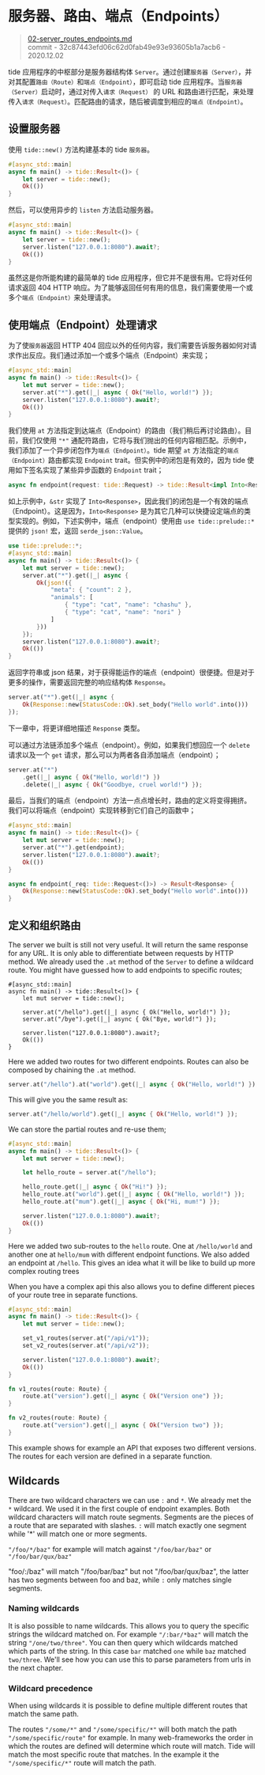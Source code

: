 # 服务器、路由、端点（Endpoints）

> [02-server_routes_endpoints.md](https://github.com/http-rs/tide-book/blob/main/src/02-server_routes_endpoints.md)
> <br />
> commit - 32c87443efd06c62d0fab49e93e93605b1a7acb6 - 2020.12.02

tide 应用程序的中枢部分是服务器结构体 `Server`。通过创建`服务器（Server）`，并对其配置`路由（Route）`和`端点（Endpoint）`，即可启动 tide 应用程序。当`服务器（Server）`启动时，通过对传入`请求（Request）` 的 URL 和路由进行匹配，来处理传入`请求（Request）`。匹配路由的请求，随后被调度到相应的`端点（Endpoint）`。

## 设置服务器

使用 `tide::new()` 方法构建基本的 tide `服务器`。

```rust
#[async_std::main]
async fn main() -> tide::Result<()> {
    let server = tide::new();
    Ok(())
}
```

然后，可以使用异步的 `listen` 方法启动服务器。

```rust
#[async_std::main]
async fn main() -> tide::Result<()> {
    let server = tide::new();
    server.listen("127.0.0.1:8080").await?;
    Ok(())
}
```

虽然这是你所能构建的最简单的 tide 应用程序，但它并不是很有用。它将对任何请求返回 404 HTTP 响应。为了能够返回任何有用的信息，我们需要使用一个或多个`端点（Endpoint）`来处理请求。

## 使用端点（Endpoint）处理请求

为了使`服务器`返回 HTTP 404 回应以外的任何内容，我们需要告诉服务器如何对请求作出反应。我们通过添加一个或多个端点（Endpoint）来实现；

```rust
#[async_std::main]
async fn main() -> tide::Result<()> {
    let mut server = tide::new();
    server.at("*").get(|_| async { Ok("Hello, world!") });
    server.listen("127.0.0.1:8080").await?;
    Ok(())
}
```

我们使用 `at` 方法指定到达端点（Endpoint）的路由（我们稍后再讨论路由）。目前，我们仅使用 `"*"` 通配符路由，它将与我们抛出的任何内容相匹配。示例中，我们添加了一个异步闭包作为`端点（Endpoint）`。tide 期望 `at` 方法指定的`端点（Endpoint）`路由都实现 `Endpoint` trait。但实例中的闭包是有效的，因为 tide 使用如下签名实现了某些异步函数的 `Endpoint` trait；

```rust
async fn endpoint(request: tide::Request) -> tide::Result<impl Into<Response>>
```

如上示例中，`&str` 实现了 `Into<Response>`，因此我们的闭包是一个有效的端点（Endpoint）。这是因为，`Into<Response>` 是为其它几种可以快捷设定端点的类型实现的。例如，下述实例中，端点（endpoint）使用由 `use tide::prelude::*` 提供的 `json!` 宏，返回 `serde_json::Value`。

```rust
use tide::prelude::*;
#[async_std::main]
async fn main() -> tide::Result<()> {
    let mut server = tide::new();
    server.at("*").get(|_| async {
        Ok(json!({
            "meta": { "count": 2 },
            "animals": [
                { "type": "cat", "name": "chashu" },
                { "type": "cat", "name": "nori" }
            ]
        }))
    });
    server.listen("127.0.0.1:8080").await?;
    Ok(())
}
```

返回字符串或 json 结果，对于获得能运作的端点（endpoint）很便捷。但是对于更多的操作，需要返回完整的响应结构体 `Response`。

```rust
server.at("*").get(|_| async {
    Ok(Response::new(StatusCode::Ok).set_body("Hello world".into()))
});
```

下一章中，将更详细地描述 `Response` 类型。

可以通过方法链添加多个端点（endpoint）。例如，如果我们想回应一个 `delete` 请求以及一个 `get` 请求，那么可以为两者各自添加端点（endpoint）；

```rust
server.at("*")
    .get(|_| async { Ok("Hello, world!") })
    .delete(|_| async { Ok("Goodbye, cruel world!") });
```

最后，当我们的端点（endpoint）方法一点点增长时，路由的定义将变得拥挤。我们可以将端点（endpoint）实现转移到它们自己的函数中；

```rust
#[async_std::main]
async fn main() -> tide::Result<()> {
    let mut server = tide::new();
    server.at("*").get(endpoint);
    server.listen("127.0.0.1:8080").await?;
    Ok(())
}

async fn endpoint(_req: tide::Request<()>) -> Result<Response> {
    Ok(Response::new(StatusCode::Ok).set_body("Hello world".into()))
}
```

## 定义和组织路由

The server we built is still not very useful. It will return the same response for any URL. It is only able to differentiate between requests by HTTP method. We already used the `.at` method of the `Server` to define a wildcard route. You might have guessed how to add endpoints to specific routes;

```rust,ignore
#[async_std::main]
async fn main() -> tide::Result<()> {
    let mut server = tide::new();

    server.at("/hello").get(|_| async { Ok("Hello, world!") });
    server.at("/bye").get(|_| async { Ok("Bye, world!") });

    server.listen("127.0.0.1:8080").await?;
    Ok(())
}
```

Here we added two routes for two different endpoints. Routes can also be composed by chaining the `.at` method.
```rust
server.at("/hello").at("world").get(|_| async { Ok("Hello, world!") });
```
This will give you the same result as:
```rust
server.at("/hello/world").get(|_| async { Ok("Hello, world!") });
```

We can store the partial routes and re-use them;
```rust
#[async_std::main]
async fn main() -> tide::Result<()> {
    let mut server = tide::new();

    let hello_route = server.at("/hello");

    hello_route.get(|_| async { Ok("Hi!") });
    hello_route.at("world").get(|_| async { Ok("Hello, world!") });
    hello_route.at("mum").get(|_| async { Ok("Hi, mum!") });

    server.listen("127.0.0.1:8080").await?;
    Ok(())
}
```
Here we added two sub-routes to the `hello` route. One at `/hello/world` and another one at `hello/mum` with different endpoint functions. We also added an endpoint at `/hello`. This gives an idea what it will be like to build up more complex routing trees

When you have a complex api this also allows you to define different pieces of your route tree in separate functions.
```rust
#[async_std::main]
async fn main() -> tide::Result<()> {
    let mut server = tide::new();

    set_v1_routes(server.at("/api/v1"));
    set_v2_routes(server.at("/api/v2"));

    server.listen("127.0.0.1:8080").await?;
    Ok(())
}

fn v1_routes(route: Route) {
    route.at("version").get(|_| async { Ok("Version one") });
}

fn v2_routes(route: Route) {
    route.at("version").get(|_| async { Ok("Version two") });
}
```
This example shows for example an API that exposes two different versions. The routes for each version are defined in a separate function.

## Wildcards
There are two wildcard characters we can use `:` and `*`. We already met the `*` wildcard. We used it in the first couple of endpoint examples.
Both wildcard characters will match route segments. Segments are the pieces of a route that are separated with slashes. `:` will match exactly one segment while '*' will match one or more segments.

`"/foo/*/baz"` for example will match against `"/foo/bar/baz"` or `"/foo/bar/qux/baz"`

"foo/:/baz" will match "/foo/bar/baz" but not "/foo/bar/qux/baz", the latter has two segments between foo and baz, while `:` only matches single segments.

### Naming wildcards
It is also possible to name wildcards. This allows you to query the specific strings the wildcard matched on. For example `"/:bar/*baz"` 
will match the string `"/one/two/three"`. You can then query which wildcards matched which parts of the string. In this case `bar` matched `one` while `baz` matched `two/three`. We'll see how you can use this to parse parameters from urls in the next chapter.

### Wildcard precedence
When using wildcards it is possible to define multiple different routes that match the same path.

The routes `"/some/*"` and `"/some/specific/*"` will both match the path `"/some/specific/route"` for example. In many web-frameworks the order in which the routes are defined will determine which route will match. Tide will match the most specific route that matches. In the example it the `"/some/specific/*"` route will match the path.
